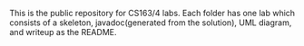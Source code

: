 This is the public repository for CS163/4 labs. Each folder has one lab which consists of a skeleton, javadoc(generated from the solution), UML diagram, and writeup as the README.
